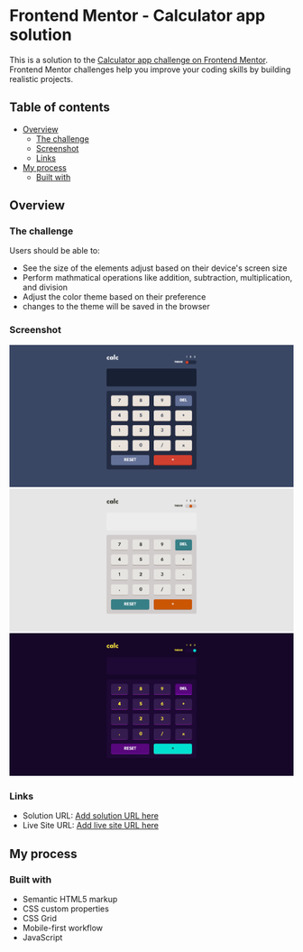 # Frontend Mentor - Calculator app solution

This is a solution to the [Calculator app challenge on Frontend Mentor](https://www.frontendmentor.io/challenges/calculator-app-9lteq5N29). Frontend Mentor challenges help you improve your coding skills by building realistic projects.

## Table of contents

- [Overview](#overview)
  - [The challenge](#the-challenge)
  - [Screenshot](#screenshot)
  - [Links](#links)
- [My process](#my-process)
  - [Built with](#built-with)

## Overview

### The challenge

Users should be able to:

- See the size of the elements adjust based on their device's screen size
- Perform mathmatical operations like addition, subtraction, multiplication, and division
- Adjust the color theme based on their preference
- changes to the theme will be saved in the browser

### Screenshot

![theme one](images/theme_1.png)
![theme two](images/theme_2.png)
![theme three](images/theme_3.png)

### Links

- Solution URL: [Add solution URL here](https://your-solution-url.com)
- Live Site URL: [Add live site URL here](https://hussainelemam.github.io/calculator-app-main/)

## My process

### Built with

- Semantic HTML5 markup
- CSS custom properties
- CSS Grid
- Mobile-first workflow
- JavaScript
